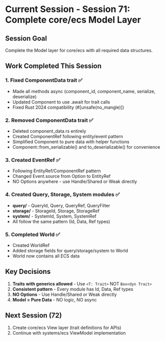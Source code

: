 # Current Session - Session 71: Complete core/ecs Model Layer

## Session Goal
Complete the Model layer for core/ecs with all required data structures.

## Work Completed This Session

### 1. Fixed ComponentData trait ✅
- Made all methods async (component_id, component_name, serialize, deserialize)
- Updated Component to use .await for trait calls
- Fixed Rust 2024 compatibility (#[unsafe(no_mangle)])

### 2. Removed ComponentData trait ✅
- Deleted component_data.rs entirely
- Created ComponentRef following entity/event pattern
- Simplified Component to pure data with helper functions
- Component::from_serializable() and to_deserializable() for convenience

### 3. Created EventRef ✅
- Following EntityRef/ComponentRef pattern
- Changed Event.source from Option<Entity> to EntityRef
- NO Options anywhere - use Handle/Shared or Weak directly

### 4. Created Query, Storage, System modules ✅
- **query/** - QueryId, Query, QueryRef, QueryFilter
- **storage/** - StorageId, Storage, StorageRef
- **system/** - SystemId, System, SystemRef
- All follow the same pattern (Id, Data, Ref types)

### 5. Completed World ✅
- Created WorldRef
- Added storage fields for query/storage/system to World
- World now contains all ECS data

## Key Decisions

1. **Traits with generics allowed** - Use `<T: Trait>` NOT `Box<dyn Trait>`
2. **Consistent pattern** - Every module has Id, Data, Ref types
3. **NO Options** - Use Handle/Shared or Weak directly
4. **Model = Pure Data** - NO logic, NO async

## Next Session (72)

1. Create core/ecs View layer (trait definitions for APIs)
2. Continue with systems/ecs ViewModel implementation
